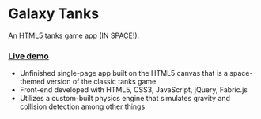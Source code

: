 # Galaxy Tanks

An HTML5 tanks game app (IN SPACE!).

### [Live demo](http://kidicarus1337.github.io/galaxy-tanks/)

* Unfinished single-page app built on the HTML5 canvas that is a space-themed version of the classic tanks game
* Front-end developed with HTML5, CSS3, JavaScript, jQuery, Fabric.js
* Utilizes a custom-built physics engine that simulates gravity and collision detection among other things